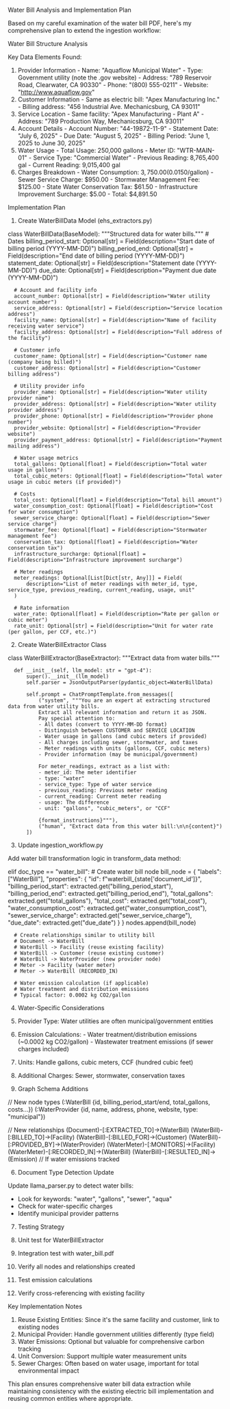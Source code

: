 Water Bill Analysis and Implementation Plan

  Based on my careful examination of the water bill PDF, here's my comprehensive plan to extend the ingestion workflow:

  Water Bill Structure Analysis

  Key Data Elements Found:
  1. Provider Information
    - Name: "Aquaflow Municipal Water"
    - Type: Government utility (note the .gov website)
    - Address: "789 Reservoir Road, Clearwater, CA 90330"
    - Phone: "(800) 555-0211"
    - Website: "http://www.aquaflow.gov"
  2. Customer Information
    - Same as electric bill: "Apex Manufacturing Inc."
    - Billing address: "456 Industrial Ave. Mechanicsburg, CA 93011"
  3. Service Location
    - Same facility: "Apex Manufacturing - Plant A"
    - Address: "789 Production Way, Mechanicsburg, CA 93011"
  4. Account Details
    - Account Number: "44-19872-11-9"
    - Statement Date: "July 6, 2025"
    - Due Date: "August 5, 2025"
    - Billing Period: "June 1, 2025 to June 30, 2025"
  5. Water Usage
    - Total Usage: 250,000 gallons
    - Meter ID: "WTR-MAIN-01"
    - Service Type: "Commercial Water"
    - Previous Reading: 8,765,400 gal
    - Current Reading: 9,015,400 gal
  6. Charges Breakdown
    - Water Consumption: $3,750.00 ($0.0150/gallon)
    - Sewer Service Charge: $950.00
    - Stormwater Management Fee: $125.00
    - State Water Conservation Tax: $61.50
    - Infrastructure Improvement Surcharge: $5.00
    - Total: $4,891.50

  Implementation Plan

  1. Create WaterBillData Model (ehs_extractors.py)

  class WaterBillData(BaseModel):
      """Structured data for water bills."""
      # Dates
      billing_period_start: Optional[str] = Field(description="Start date of billing period (YYYY-MM-DD)")
      billing_period_end: Optional[str] = Field(description="End date of billing period (YYYY-MM-DD)")
      statement_date: Optional[str] = Field(description="Statement date (YYYY-MM-DD)")
      due_date: Optional[str] = Field(description="Payment due date (YYYY-MM-DD)")

      # Account and facility info
      account_number: Optional[str] = Field(description="Water utility account number")
      service_address: Optional[str] = Field(description="Service location address")
      facility_name: Optional[str] = Field(description="Name of facility receiving water service")
      facility_address: Optional[str] = Field(description="Full address of the facility")

      # Customer info
      customer_name: Optional[str] = Field(description="Customer name (company being billed)")
      customer_address: Optional[str] = Field(description="Customer billing address")

      # Utility provider info
      provider_name: Optional[str] = Field(description="Water utility provider name")
      provider_address: Optional[str] = Field(description="Water utility provider address")
      provider_phone: Optional[str] = Field(description="Provider phone number")
      provider_website: Optional[str] = Field(description="Provider website")
      provider_payment_address: Optional[str] = Field(description="Payment mailing address")

      # Water usage metrics
      total_gallons: Optional[float] = Field(description="Total water usage in gallons")
      total_cubic_meters: Optional[float] = Field(description="Total water usage in cubic meters (if provided)")

      # Costs
      total_cost: Optional[float] = Field(description="Total bill amount")
      water_consumption_cost: Optional[float] = Field(description="Cost for water consumption")
      sewer_service_charge: Optional[float] = Field(description="Sewer service charge")
      stormwater_fee: Optional[float] = Field(description="Stormwater management fee")
      conservation_tax: Optional[float] = Field(description="Water conservation tax")
      infrastructure_surcharge: Optional[float] = Field(description="Infrastructure improvement surcharge")

      # Meter readings
      meter_readings: Optional[List[Dict[str, Any]]] = Field(
          description="List of meter readings with meter_id, type, service_type, previous_reading, current_reading, usage, unit"
      )

      # Rate information
      water_rate: Optional[float] = Field(description="Rate per gallon or cubic meter")
      rate_unit: Optional[str] = Field(description="Unit for water rate (per gallon, per CCF, etc.)")

  2. Create WaterBillExtractor Class

  class WaterBillExtractor(BaseExtractor):
      """Extract data from water bills."""

      def __init__(self, llm_model: str = "gpt-4"):
          super().__init__(llm_model)
          self.parser = JsonOutputParser(pydantic_object=WaterBillData)

          self.prompt = ChatPromptTemplate.from_messages([
              ("system", """You are an expert at extracting structured data from water utility bills.
              Extract all relevant information and return it as JSON.
              Pay special attention to:
              - All dates (convert to YYYY-MM-DD format)
              - Distinguish between CUSTOMER and SERVICE LOCATION
              - Water usage in gallons (and cubic meters if provided)
              - All charges including sewer, stormwater, and taxes
              - Meter readings with units (gallons, CCF, cubic meters)
              - Provider information (may be municipal/government)
              
              For meter_readings, extract as a list with:
              - meter_id: The meter identifier
              - type: "water"
              - service_type: Type of water service
              - previous_reading: Previous meter reading
              - current_reading: Current meter reading
              - usage: The difference
              - unit: "gallons", "cubic_meters", or "CCF"
              
              {format_instructions}"""),
              ("human", "Extract data from this water bill:\n\n{content}")
          ])

  3. Update ingestion_workflow.py

  Add water bill transformation logic in transform_data method:

  elif doc_type == "water_bill":
      # Create water bill node
      bill_node = {
          "labels": ["WaterBill"],
          "properties": {
              "id": f"waterbill_{state['document_id']}",
              "billing_period_start": extracted.get("billing_period_start"),
              "billing_period_end": extracted.get("billing_period_end"),
              "total_gallons": extracted.get("total_gallons"),
              "total_cost": extracted.get("total_cost"),
              "water_consumption_cost": extracted.get("water_consumption_cost"),
              "sewer_service_charge": extracted.get("sewer_service_charge"),
              "due_date": extracted.get("due_date")
          }
      }
      nodes.append(bill_node)

      # Create relationships similar to utility bill
      # Document -> WaterBill
      # WaterBill -> Facility (reuse existing facility)
      # WaterBill -> Customer (reuse existing customer)
      # WaterBill -> WaterProvider (new provider node)
      # Meter -> Facility (water meter)
      # Meter -> WaterBill (RECORDED_IN)

      # Water emission calculation (if applicable)
      # Water treatment and distribution emissions
      # Typical factor: 0.0002 kg CO2/gallon

  4. Water-Specific Considerations

  1. Provider Type: Water utilities are often municipal/government entities
  2. Emission Calculations:
    - Water treatment/distribution emissions (~0.0002 kg CO2/gallon)
    - Wastewater treatment emissions (if sewer charges included)
  3. Units: Handle gallons, cubic meters, CCF (hundred cubic feet)
  4. Additional Charges: Sewer, stormwater, conservation taxes

  5. Graph Schema Additions

  // New node types
  (:WaterBill {id, billing_period_start/end, total_gallons, costs...})
  (:WaterProvider {id, name, address, phone, website, type: "municipal"})

  // New relationships
  (Document)-[:EXTRACTED_TO]->(WaterBill)
  (WaterBill)-[:BILLED_TO]->(Facility)
  (WaterBill)-[:BILLED_FOR]->(Customer)
  (WaterBill)-[:PROVIDED_BY]->(WaterProvider)
  (WaterMeter)-[:MONITORS]->(Facility)
  (WaterMeter)-[:RECORDED_IN]->(WaterBill)
  (WaterBill)-[:RESULTED_IN]->(Emission)  // If water emissions tracked

  6. Document Type Detection Update

  Update llama_parser.py to detect water bills:
  - Look for keywords: "water", "gallons", "sewer", "aqua"
  - Check for water-specific charges
  - Identify municipal provider patterns

  7. Testing Strategy

  1. Unit test for WaterBillExtractor
  2. Integration test with water_bill.pdf
  3. Verify all nodes and relationships created
  4. Test emission calculations
  5. Verify cross-referencing with existing facility

  Key Implementation Notes

  1. Reuse Existing Entities: Since it's the same facility and customer, link to existing nodes
  2. Municipal Provider: Handle government utilities differently (type field)
  3. Water Emissions: Optional but valuable for comprehensive carbon tracking
  4. Unit Conversion: Support multiple water measurement units
  5. Sewer Charges: Often based on water usage, important for total environmental impact

  This plan ensures comprehensive water bill data extraction while maintaining consistency with the existing electric bill implementation and
  reusing common entities where appropriate.